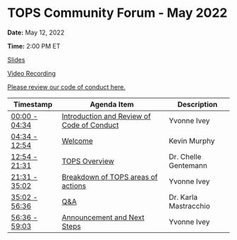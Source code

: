 # TOPS Community Forum - May 2022


**Date:** May 12, 2022


**Time:** 2:00 PM ET

[Slides](https://doi.org/10.5281/zenodo.6324320)  

[Video Recording](https://www.youtube.com/watch?v=Gzg_xTEUOII)


[Please review our code of conduct here.](../Community_Forums/code_of_conduct.md)



|                   **Timestamp**                         |                                 **Agenda Item**                                | **Description**       |
|---------------------------------------------------------|--------------------------------------------------------------------------------|-----------------------|
| [00:00 - 04:34](https://youtu.be/Gzg_xTEUOII?t=0)       | [Introduction and Review of Code of Conduct](https://youtu.be/Gzg_xTEUOII?t=0) | Yvonne Ivey           |
| [04:34 - 12:54](https://youtu.be/Gzg_xTEUOII?t=274)     | [Welcome](https://youtu.be/Gzg_xTEUOII?t=274)                                  | Kevin Murphy          |
| [12:54 - 21:31](https://youtu.be/Gzg_xTEUOII?t=774)     | [TOPS Overview](https://youtu.be/Gzg_xTEUOII?t=774)                            | Dr. Chelle Gentemann  |
| [21:31 - 35:02](https://youtu.be/Gzg_xTEUOII?t=1291)    | [Breakdown of TOPS areas of actions](https://youtu.be/Gzg_xTEUOII?t=1291)      | Yvonne Ivey           |
| [35:02 - 56:36](https://youtu.be/Gzg_xTEUOII?t=2102)    | [Q&A](https://youtu.be/Gzg_xTEUOII?t=2102)                                     | Dr. Karla Mastracchio |
| [56:36 - 59:03](https://youtu.be/Gzg_xTEUOII?t=3396)    | [Announcement and Next Steps](https://youtu.be/Gzg_xTEUOII?t=3397)             | Yvonne Ivey           |
